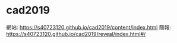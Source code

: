 # cad2019
網站: https://s40723120.github.io/cad2019/content/index.html
簡報: https://s40723120.github.io/cad2019/reveal/index.html#/

